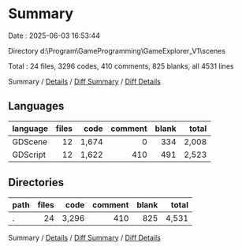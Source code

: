 # Summary

Date : 2025-06-03 16:53:44

Directory d:\\Program\\GameProgramming\\GameExplorer_V1\\scenes

Total : 24 files,  3296 codes, 410 comments, 825 blanks, all 4531 lines

Summary / [Details](details.md) / [Diff Summary](diff.md) / [Diff Details](diff-details.md)

## Languages
| language | files | code | comment | blank | total |
| :--- | ---: | ---: | ---: | ---: | ---: |
| GDScene | 12 | 1,674 | 0 | 334 | 2,008 |
| GDScript | 12 | 1,622 | 410 | 491 | 2,523 |

## Directories
| path | files | code | comment | blank | total |
| :--- | ---: | ---: | ---: | ---: | ---: |
| . | 24 | 3,296 | 410 | 825 | 4,531 |

Summary / [Details](details.md) / [Diff Summary](diff.md) / [Diff Details](diff-details.md)